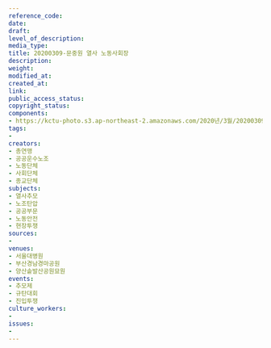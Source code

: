 ```yaml
---
reference_code: 
date: 
draft: 
level_of_description: 
media_type: 
title: 20200309-문중원 열사 노동사회장
description: 
weight: 
modified_at: 
created_at: 
link: 
public_access_status: 
copyright_status: 
components:
- https://kctu-photo.s3.ap-northeast-2.amazonaws.com/2020년/3월/20200309-문중원+열사+노동사회장/1_CTU3800.jpg
tags:
- 
creators:
- 총연맹
- 공공운수노조
- 노동단체
- 사회단체
- 종교단체
subjects:
- 열사추모
- 노조탄압
- 공공부문
- 노동안전
- 현장투쟁
sources:
- 
venues:
- 서울대병원
- 부산경남경마공원
- 양산솥발산공원묘원
events:
- 추모제
- 규탄대회
- 진입투쟁
culture_workers:
- 
issues:
- 
---
```

